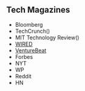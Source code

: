 ## Tech Magazines
- Bloomberg
- TechCrunch()
- MIT Technology Review()
- [WIRED](https://www.wired.com/)
- [VentureBeat](https://venturebeat.com/)
- Forbes
- NYT
- WP
- Reddit
- HN

